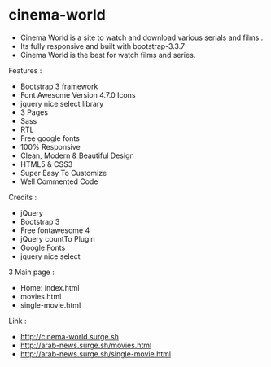 # cinema-world
- Cinema World is a site to watch and download various serials and films .
- Its fully responsive and built with bootstrap-3.3.7
- Cinema World is the best for watch films and series.




Features :
- Bootstrap 3 framework
- Font Awesome Version 4.7.0 Icons
- jquery nice select library
- 3 Pages
- Sass
- RTL
- Free google fonts
- 100% Responsive
- Clean, Modern & Beautiful Design
- HTML5 & CSS3
- Super Easy To Customize
- Well Commented Code







Credits :
- jQuery
- Bootstrap 3
- Free fontawesome 4
- jQuery countTo Plugin
- Google Fonts
- jquery nice select




3 Main page :
- Home: index.html
- movies.html
- single-movie.html





Link :
- http://cinema-world.surge.sh
- http://arab-news.surge.sh/movies.html
- http://arab-news.surge.sh/single-movie.html

